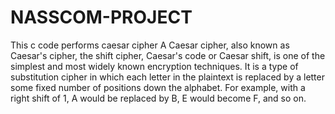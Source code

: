 # NASSCOM-PROJECT
This c code performs caesar cipher A Caesar cipher, also known as Caesar's cipher, the shift cipher, Caesar's code or Caesar shift, is one of the simplest and most widely known encryption techniques. It is a type of substitution cipher in which each letter in the plaintext is replaced by a letter some fixed number of positions down the alphabet.
For example, with a right shift of 1, A would be replaced by B, E would become F, and so on.
